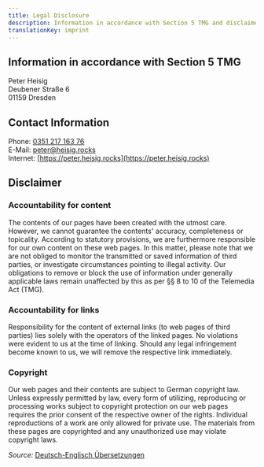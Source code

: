 ```yaml
---
title: Legal Disclosure
description: Information in accordance with Section 5 TMG and disclaimer
translationKey: imprint
---
```


## Information in accordance with Section 5 TMG

Peter Heisig  
Deubener Straße 6  
01159 Dresden

## Contact Information

Phone: [0351 217 163 76](tel://035121716376)  
E-Mail: [peter@heisig.rocks](mailto:peter@heisig.rocks)  
Internet: [https://peter.heisig.rocks](https://peter.heisig.rocks)  

## Disclaimer

### Accountability for content

The contents of our pages have been created with the utmost care. However, we cannot guarantee the contents' accuracy, completeness or topicality. According to statutory provisions, we are furthermore responsible for our own content on these web pages. In this matter, please note that we are not obliged to monitor the transmitted or saved information of third parties, or investigate circumstances pointing to illegal activity. Our obligations to remove or block the use of information under generally applicable laws remain unaffected by this as per §§ 8 to 10 of the Telemedia Act (TMG).  

### Accountability for links

Responsibility for the content of external links (to web pages of third parties) lies solely with the operators of the linked pages. No violations were evident to us at the time of linking. Should any legal infringement become known to us, we will remove the respective link immediately.  

### Copyright

Our web pages and their contents are subject to German copyright law. Unless expressly permitted by law, every form of utilizing, reproducing or processing works subject to copyright protection on our web pages requires the prior consent of the respective owner of the rights. Individual reproductions of a work are only allowed for private use. The materials from these pages are copyrighted and any unauthorized use may violate copyright laws.  

_Source:_ [Deutsch-Englisch Übersetzungen](http://www.translate-24h.de)
